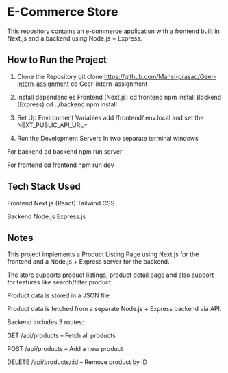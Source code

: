 # E-Commerce Store

This repository contains an e-commerce application with a frontend built in Next.js and a backend using Node.js + Express.

## How to Run the Project

1. Clone the Repository
git clone https://github.com/Mansi-prasad/Geer-intern-assignment
cd Geer-intern-assignment

2. install dependencies
Frontend (Next.js)
cd frontend
npm install
Backend (Express)
cd ../backend
npm install

3. Set Up Environment Variables
add /frontend/.env.local
and set the NEXT_PUBLIC_API_URL=

4. Run the Development Servers
In two separate terminal windows

For backend
cd backend
npm run server

For frontend
cd frontend
npm run dev


##  Tech Stack Used
Frontend
Next.js (React)
Tailwind CSS

Backend
Node.js
Express.js


## Notes
This project implements a Product Listing Page using Next.js for the frontend and a Node.js + Express server for the backend.

The store supports product listings, product detail page and also support for features like search/filter product.

Product data is stored in a JSON file

Product data is fetched from a separate Node.js + Express backend via API.

Backend includes 3 routes:

GET /api/products – Fetch all products

POST /api/products – Add a new product

DELETE /api/products/:id – Remove product by ID




